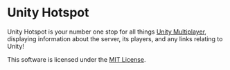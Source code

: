 # Unity Hotspot
Unity Hotspot is your number one stop for all things [Unity Multiplayer](https://unitymultiplayer.online), displaying information about the server,
its players, and any links relating to Unity!

This software is licensed under the [MIT License](https://github.com/UnityMultiplayer/Hotspot/blob/main/LICENSE).